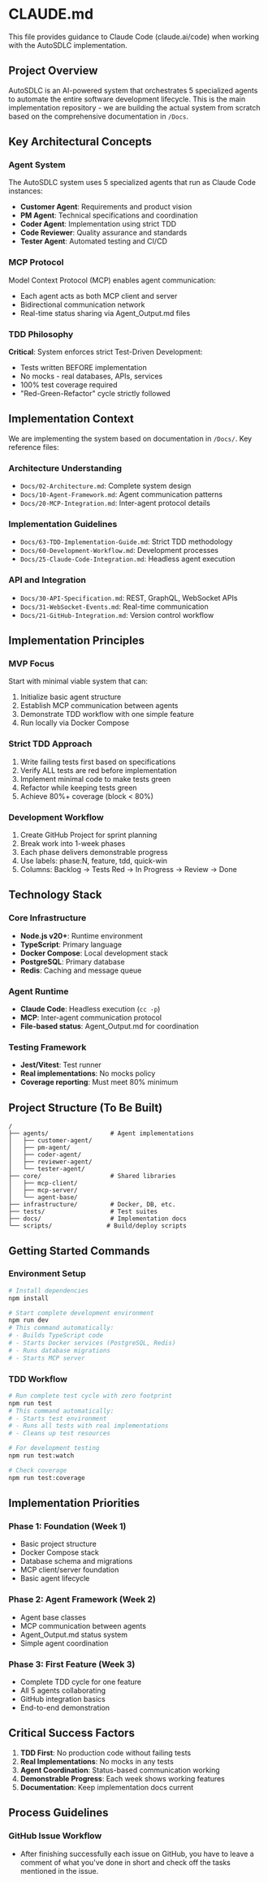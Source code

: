 # CLAUDE.md

This file provides guidance to Claude Code (claude.ai/code) when working with the AutoSDLC implementation.

## Project Overview

AutoSDLC is an AI-powered system that orchestrates 5 specialized agents to automate the entire software development lifecycle. This is the main implementation repository - we are building the actual system from scratch based on the comprehensive documentation in `/Docs`.

## Key Architectural Concepts

### Agent System
The AutoSDLC system uses 5 specialized agents that run as Claude Code instances:
- **Customer Agent**: Requirements and product vision
- **PM Agent**: Technical specifications and coordination  
- **Coder Agent**: Implementation using strict TDD
- **Code Reviewer**: Quality assurance and standards
- **Tester Agent**: Automated testing and CI/CD

### MCP Protocol
Model Context Protocol (MCP) enables agent communication:
- Each agent acts as both MCP client and server
- Bidirectional communication network
- Real-time status sharing via Agent_Output.md files

### TDD Philosophy
**Critical**: System enforces strict Test-Driven Development:
- Tests written BEFORE implementation
- No mocks - real databases, APIs, services
- 100% test coverage required
- "Red-Green-Refactor" cycle strictly followed

## Implementation Context

We are implementing the system based on documentation in `/Docs/`. Key reference files:

### Architecture Understanding
- `Docs/02-Architecture.md`: Complete system design
- `Docs/10-Agent-Framework.md`: Agent communication patterns
- `Docs/20-MCP-Integration.md`: Inter-agent protocol details

### Implementation Guidelines  
- `Docs/63-TDD-Implementation-Guide.md`: Strict TDD methodology
- `Docs/60-Development-Workflow.md`: Development processes
- `Docs/25-Claude-Code-Integration.md`: Headless agent execution

### API and Integration
- `Docs/30-API-Specification.md`: REST, GraphQL, WebSocket APIs
- `Docs/31-WebSocket-Events.md`: Real-time communication
- `Docs/21-GitHub-Integration.md`: Version control workflow

## Implementation Principles

### MVP Focus
Start with minimal viable system that can:
1. Initialize basic agent structure
2. Establish MCP communication between agents
3. Demonstrate TDD workflow with one simple feature
4. Run locally via Docker Compose

### Strict TDD Approach
1. Write failing tests first based on specifications
2. Verify ALL tests are red before implementation
3. Implement minimal code to make tests green
4. Refactor while keeping tests green
5. Achieve 80%+ coverage (block < 80%)

### Development Workflow
1. Create GitHub Project for sprint planning
2. Break work into 1-week phases
3. Each phase delivers demonstrable progress
4. Use labels: phase:N, feature, tdd, quick-win
5. Columns: Backlog → Tests Red → In Progress → Review → Done

## Technology Stack

### Core Infrastructure
- **Node.js v20+**: Runtime environment
- **TypeScript**: Primary language
- **Docker Compose**: Local development stack
- **PostgreSQL**: Primary database
- **Redis**: Caching and message queue

### Agent Runtime
- **Claude Code**: Headless execution (`cc -p`)
- **MCP**: Inter-agent communication protocol
- **File-based status**: Agent_Output.md for coordination

### Testing Framework
- **Jest/Vitest**: Test runner
- **Real implementations**: No mocks policy
- **Coverage reporting**: Must meet 80% minimum

## Project Structure (To Be Built)

```
/
├── agents/                 # Agent implementations
│   ├── customer-agent/
│   ├── pm-agent/
│   ├── coder-agent/
│   ├── reviewer-agent/
│   └── tester-agent/
├── core/                   # Shared libraries
│   ├── mcp-client/
│   ├── mcp-server/
│   └── agent-base/
├── infrastructure/         # Docker, DB, etc.
├── tests/                  # Test suites
├── docs/                   # Implementation docs
└── scripts/               # Build/deploy scripts
```

## Getting Started Commands

### Environment Setup
```bash
# Install dependencies
npm install

# Start complete development environment
npm run dev
# This command automatically:
# - Builds TypeScript code
# - Starts Docker services (PostgreSQL, Redis)
# - Runs database migrations
# - Starts MCP server
```

### TDD Workflow
```bash
# Run complete test cycle with zero footprint
npm run test
# This command automatically:
# - Starts test environment
# - Runs all tests with real implementations
# - Cleans up test resources

# For development testing
npm run test:watch

# Check coverage
npm run test:coverage
```

## Implementation Priorities

### Phase 1: Foundation (Week 1)
- Basic project structure
- Docker Compose stack
- Database schema and migrations
- MCP client/server foundation
- Basic agent lifecycle

### Phase 2: Agent Framework (Week 2)  
- Agent base classes
- MCP communication between agents
- Agent_Output.md status system
- Simple agent coordination

### Phase 3: First Feature (Week 3)
- Complete TDD cycle for one feature
- All 5 agents collaborating
- GitHub integration basics
- End-to-end demonstration

## Critical Success Factors

1. **TDD First**: No production code without failing tests
2. **Real Implementations**: No mocks in any tests
3. **Agent Coordination**: Status-based communication working
4. **Demonstrable Progress**: Each week shows working features
5. **Documentation**: Keep implementation docs current

## Process Guidelines

### GitHub Issue Workflow
- After finishing successfully each issue on GitHub, you have to leave a comment of what you've done in short and check off the tasks mentioned in the issue.